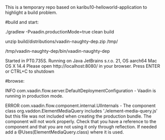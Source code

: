 This is a temporary repo based on karibu10-helloworld-application to highlight a build problem.

#build and start:

./gradlew -Pvaadin.productionMode=true clean build

unzip build/distributions/vaadin-naughty-dep.zip /tmp/

/tmp/vaadin-naughty-dep/bin/vaadin-naughty-dep

Started in PT0.735S. Running on Java JetBrains s.r.o. 21, OS aarch64 Mac OS X 14.4 Please open http://localhost:8080/ in your browser.
Press ENTER or CTRL+C to shutdown

#browse:

INFO com.vaadin.flow.server.DefaultDeploymentConfiguration - Vaadin is running in production mode.

ERROR com.vaadin.flow.component.internal.UIInternals - The component class org.vaddon.ElementMediaQuery includes './element-media-query.js' but this file was not included when creating the production bundle. The component will not work properly. Check that you have a reference to the component and that you are not using it only through reflection. If needed add a @Uses(ElementMediaQuery.class) where it is used.
